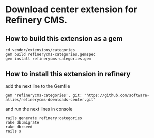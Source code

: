# Download center extension for Refinery CMS.

## How to build this extension as a gem

    cd vendor/extensions/categories
    gem build refinerycms-categories.gemspec
    gem install refinerycms-categories.gem

## How to install this extension in refinery

add the next line to the Gemfile

    gem 'refinerycms-categories', git: "https://github.com/software-allies/refinerycms-downloads-center.git"

and run the next lines in console

    rails generate refinery:categories
    rake db:migrate
    rake db:seed
    rails s